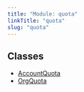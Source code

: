 ```yaml
---
title: "Module: quota"
linkTitle: "quota"
slug: "quota"
---
```


## Classes

-   [AccountQuota](../../classes/quota.AccountQuota)
-   [OrgQuota](../../classes/quota.OrgQuota)
